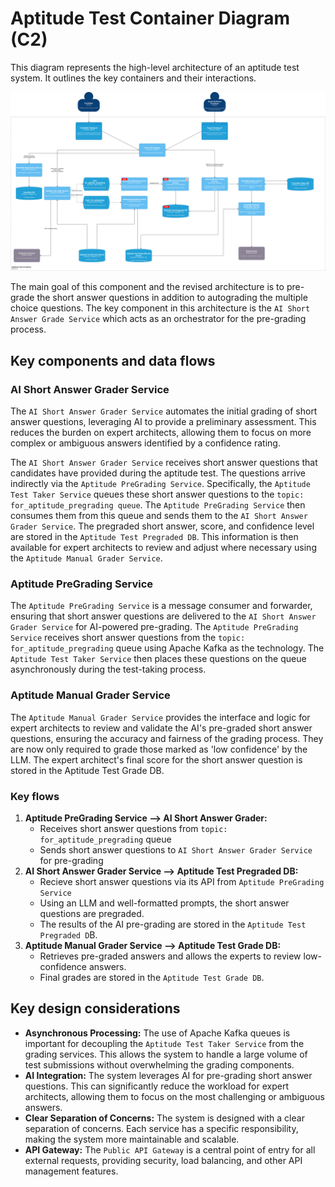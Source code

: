 # Aptitude Test Container Diagram (C2)

This diagram represents the high-level architecture of an aptitude test system. It outlines the key containers and their interactions.

![Aptitude Test Container](/C4/images/aptitude-test-container.drawio.svg)

The main goal of this component and the revised architecture is to pre-grade the short answer questions in addition to autograding the multiple choice questions. The key component in this architecture is the `AI Short Answer Grade Service` which acts as an orchestrator for the pre-grading process. 

## Key components and data flows
### AI Short Answer Grader Service
The `AI Short Answer Grader Service` automates the initial grading of short answer questions, leveraging AI to provide a preliminary assessment. This reduces the burden on expert architects, allowing them to focus on more complex or ambiguous answers identified by a confidence rating.

The `AI Short Answer Grader Service` receives short answer questions that candidates have provided during the aptitude test. The questions arrive indirectly via the `Aptitude PreGrading Service`. Specifically, the `Aptitude Test Taker Service` queues these short answer questions to the `topic: for_aptitude_pregrading queue`. The `Aptitude PreGrading Service` then consumes them from this queue and sends them to the `AI Short Answer Grader Service`. The pregraded short answer, score, and confidence level are stored in the `Aptitude Test Pregraded DB`. This information is then available for expert architects to review and adjust where necessary using the `Aptitude Manual Grader Service`.

### Aptitude PreGrading Service
The `Aptitude PreGrading Service` is a message consumer and forwarder, ensuring that short answer questions are delivered to the `AI Short Answer Grader Service` for AI-powered pre-grading. The `Aptitude PreGrading Service` receives short answer questions from the `topic: for_aptitude_pregrading` queue using Apache Kafka as the technology. The `Aptitude Test Taker Service` then places these questions on the queue asynchronously during the test-taking process.

### Aptitude Manual Grader Service
The `Aptitude Manual Grader Service` provides the interface and logic for expert architects to review and validate the AI's pre-graded short answer questions, ensuring the accuracy and fairness of the grading process. They are now only required to grade those marked as 'low confidence' by the LLM. The expert architect's final score for the short answer question is stored in the Aptitude Test Grade DB.

### Key flows
1.  **Aptitude PreGrading Service --> AI Short Answer Grader:**
    *  Receives short answer questions from `topic: for_aptitude_pregrading` queue
    *  Sends short answer questions to `AI Short Answer Grader Service` for pre-grading
2.  **AI Short Answer Grader Service --> Aptitude Test Pregraded DB:**
    *   Recieve short answer questions via its API from `Aptitude PreGrading Service`
    *   Using an LLM and well-formatted prompts, the short answer questions are pregraded.
    *   The results of the AI pre-grading are stored in the `Aptitude Test Pregraded D`B.
3.  **Aptitude Manual Grader Service --> Aptitude Test Grade DB:**
    *   Retrieves pre-graded answers and allows the experts to review low-confidence answers.
    *   Final grades are stored in the `Aptitude Test Grade DB`.
      
## Key design considerations
*   **Asynchronous Processing:** The use of Apache Kafka queues is important for decoupling the `Aptitude Test Taker Service` from the grading services. This allows the system to handle a large volume of test submissions without overwhelming the grading components.
*   **AI Integration:** The system leverages AI for pre-grading short answer questions. This can significantly reduce the workload for expert architects, allowing them to focus on the most challenging or ambiguous answers.
*   **Clear Separation of Concerns:** The system is designed with a clear separation of concerns. Each service has a specific responsibility, making the system more maintainable and scalable.
*   **API Gateway:** The `Public API Gateway` is a central point of entry for all external requests, providing security, load balancing, and other API management features.

